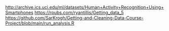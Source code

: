 http://archive.ics.uci.edu/ml/datasets/Human+Activity+Recognition+Using+Smartphones
https://rpubs.com/ryantillis/Getting_data_5
https://github.com/SarKrogh/Getting-and-Cleaning-Data-Course-Project/blob/main/run_analysis.R
